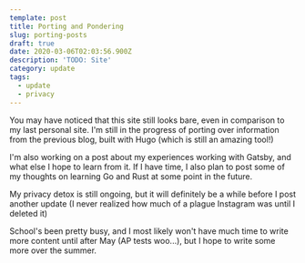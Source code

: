 ```yaml
---
template: post
title: Porting and Pondering
slug: porting-posts
draft: true
date: 2020-03-06T02:03:56.900Z
description: 'TODO: Site'
category: update
tags:
  - update
  - privacy
---
```

You may have noticed that this site still looks bare, even in comparison to my last personal site. I'm still in the progress of porting over information from the previous blog, built with Hugo (which is still an amazing tool!) 

I'm also working on a post about my experiences working with Gatsby, and what else I hope to learn from it. If I have time, I also plan to post some of my thoughts on learning Go and Rust at some point in the future. 

My privacy detox is still ongoing, but it will definitely be a while before I post another update (I never realized how much of a plague Instagram was until I deleted it)

School's been pretty busy, and I most likely won't have much time to write more content until after May (AP tests woo...), but I hope to write some more over the summer.
